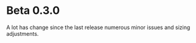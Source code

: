 # Beta 0.3.0

A lot has change since the last release numerous minor issues and sizing adjustments.

